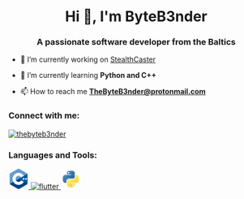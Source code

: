 <h1 align="center">Hi 👋, I'm ByteB3nder</h1>
<h3 align="center">A passionate software developer from the Baltics</h3>

- 🔭 I’m currently working on [StealthCaster](https://byteb3nder.shop/product/stealth-caster)

- 🌱 I’m currently learning **Python and C++**

- 📫 How to reach me **TheByteB3nder@protonmail.com**

<h3 align="left">Connect with me:</h3>
<p align="left">
<a href="https://www.youtube.com/c/thebyteb3nder" target="blank"><img align="center" src="https://raw.githubusercontent.com/rahuldkjain/github-profile-readme-generator/master/src/images/icons/Social/youtube.svg" alt="thebyteb3nder" height="30" width="40" /></a>
</p>

<h3 align="left">Languages and Tools:</h3>
<p align="left"> <a href="https://www.w3schools.com/cpp/" target="_blank" rel="noreferrer"> <img src="https://raw.githubusercontent.com/devicons/devicon/master/icons/cplusplus/cplusplus-original.svg" alt="cplusplus" width="40" height="40"/> </a> <a href="https://flutter.dev" target="_blank" rel="noreferrer"> <img src="https://www.vectorlogo.zone/logos/flutterio/flutterio-icon.svg" alt="flutter" width="40" height="40"/> </a> <a href="https://www.python.org" target="_blank" rel="noreferrer"> <img src="https://raw.githubusercontent.com/devicons/devicon/master/icons/python/python-original.svg" alt="python" width="40" height="40"/> </a> </p>

